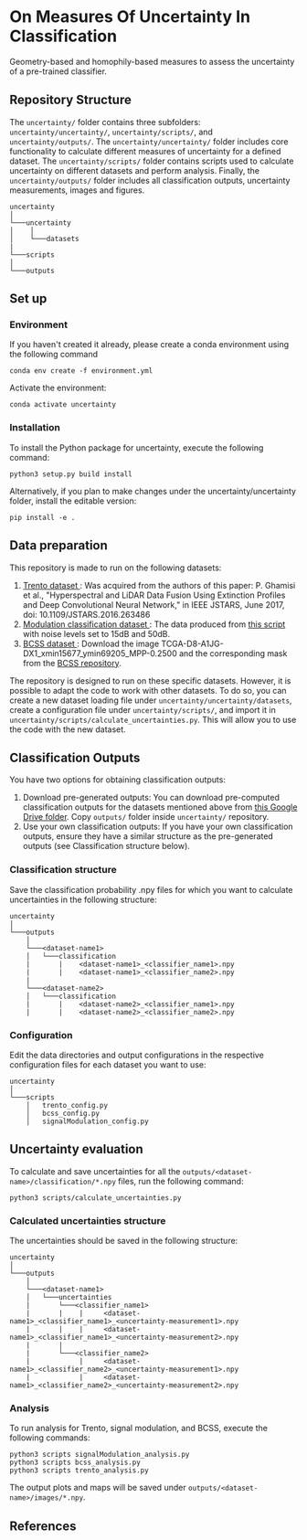 # On Measures Of Uncertainty In Classification
Geometry-based and homophily-based measures to assess the uncertainty of a pre-trained classifier.

## Repository Structure

The ```uncertainty/```  folder contains three subfolders: ```uncertainty/uncertainty/```, ```uncertainty/scripts/```, and ```uncertainty/outputs/```. The ```uncertainty/uncertainty/``` folder includes core functionality to calculate different measures of uncertainty for a defined dataset. The ```uncertainty/scripts/``` folder contains scripts used to calculate uncertainty on different datasets and perform analysis. Finally, the ```uncertainty/outputs/``` folder includes all classification outputs, uncertainty measurements, images and figures.

```
uncertainty
│   
└───uncertainty
│    │   
│    └───datasets
|
└───scripts
│   
└───outputs
```


## Set up

### Environment

If you haven't created it already, please create a conda environment using the following command
```
conda env create -f environment.yml
```
Activate the environment:
```
conda activate uncertainty
```

### Installation

To install the Python package for uncertainty, execute the following command:
```
python3 setup.py build install
```
Alternatively, if you plan to make changes under the uncertainty/uncertainty folder, install the editable version:
```
pip install -e .
```
## Data preparation 

This repository is made to run on the following datasets:

1. <ins> Trento dataset </ins>: Was acquired from the authors of this paper: P. Ghamisi et al., "Hyperspectral and LiDAR Data Fusion Using Extinction Profiles and Deep Convolutional Neural Network," in IEEE JSTARS, June 2017, doi: 10.1109/JSTARS.2016.263486
2. <ins> Modulation classification dataset </ins>: The data produced from [this script](https://www.mathworks.com/help/deeplearning/ug/modulation-classification-with-deep-learning.html) with noise levels set to 15dB and 50dB.
3. <ins> BCSS dataset </ins>: Download the image TCGA-D8-A1JG-DX1_xmin15677_ymin69205_MPP-0.2500 and the corresponding mask from the [BCSS repository](https://github.com/PathologyDataScience/BCSS).

The repository is designed to run on these specific datasets. However, it is possible to adapt the code to work with other datasets. To do so, you can create a new dataset loading file under ```uncertainty/uncertainty/datasets```, create a configuration file under ```uncertainty/scripts/```, and import it in ```uncertainty/scripts/calculate_uncertainties.py```. This will allow you to use the code with the new dataset.

## Classification Outputs

You have two options for obtaining classification outputs:

1. Download pre-generated outputs: You can download pre-computed classification outputs for the datasets mentioned above from [this Google Drive folder](https://drive.google.com/drive/u/0/folders/1XHM36H289swJfjZJSK0gbZiN9w_JTqfY). Copy ```outputs/``` folder inside ```uncertainty/``` repository. 
2. Use your own classification outputs: If you have your own classification outputs, ensure they have a similar structure as the pre-generated outputs (see Classification structure below).

### Classification structure
Save the classification probability .npy files for which you want to calculate uncertainties in the following structure:
```
uncertainty
│   
└───outputs
    │   
    └───<dataset-name1>
    │   └───classification
    |       |    <dataset-name1>_<classifier_name1>.npy
    |       |    <dataset-name1>_<classifier_name2>.npy
    |
    └───<dataset-name2>
    │   └───classification
    |       |    <dataset-name2>_<classifier_name1>.npy
    |       |    <dataset-name2>_<classifier_name2>.npy

```

### Configuration
Edit the data directories and output configurations in the respective configuration files for each dataset you want to use:
```
uncertainty
│   
└───scripts
    │   trento_config.py
    │   bcss_config.py
    │   signalModulation_config.py

```

## Uncertainty evaluation

To calculate and save uncertainties for all the ```outputs/<dataset-name>/classification/*.npy``` files, run the following command:
```
python3 scripts/calculate_uncertainties.py
```

### Calculated uncertainties structure
The uncertainties should be saved in the following structure:
```
uncertainty
│   
└───outputs
    │   
    └───<dataset-name1>
    │   └───uncertainties
    |       └───<classifier_name1>
    |       |    |     <dataset-name1>_<classifier_name1>_<uncertainty-measurement1>.npy
    |       |    |     <dataset-name1>_<classifier_name1>_<uncertainty-measurement2>.npy
    |       |
    |       └───<classifier_name2>
    |            |     <dataset-name1>_<classifier_name2>_<uncertainty-measurement1>.npy
    |            |     <dataset-name1>_<classifier_name2>_<uncertainty-measurement2>.npy

```

### Analysis 
To run analysis for Trento, signal modulation, and BCSS, execute the following commands:
```
python3 scripts signalModulation_analysis.py
python3 scripts bcss_analysis.py
python3 scripts trento_analysis.py
```
The output plots and maps will be saved under ```outputs/<dataset-name>/images/*.npy```.

## References 

